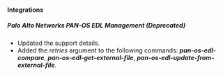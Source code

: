 
#### Integrations
##### Palo Alto Networks PAN-OS EDL Management (Deprecated)
- Updated the support details.
- Added the *retries* argument to the following commands: ***pan-os-edl-compare***, ***pan-os-edl-get-external-file***, ***pan-os-edl-update-from-external-file***.
